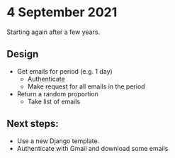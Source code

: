 # 4 September 2021

Starting again after a few years.

## Design
- Get emails for period (e.g. 1 day)
	- Authenticate
	- Make request for all emails in the period
- Return a random proportion
	- Take list of emails

## Next steps:

- Use a new Django template.
- Authenticate with Gmail and download some emails
